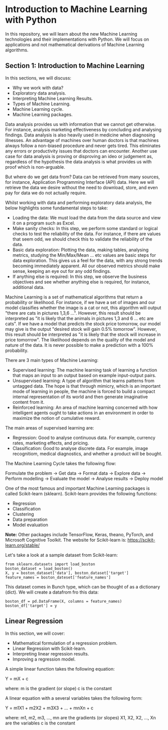 # Introduction to Machine Learning with Python

In this repository, we will learn about the new Machine Learning technologies and their implementations with Python. We will focus on applications and not mathematical derivations of Machine Learning algorithms.

## Section 1: Introduction to Machine Learning

In this sections, we will discuss:

- Why we work with data?
- Exploratory data analysis.
- Interpreting Machine Learning Results.
- Types of Machine Learning.
- Machine Learning cycle.
- Machine Learning packages.

Data analysis provides us with information that we cannot get otherwise. For instance, analysis marketing effectiveness by concluding and analysing findings. Data analysis is also heavily used in medicine when diagnosing illnesses. An advantage of machines over human doctors is that machines always follow a non-biased procedure and never gets tired. This eliminates any errors or productivity issues that doctors can encounter. Another use case for data analysis is proving or disproving an ideo or judgement as, regardless of the hypothesis the data analysis is what provides us with proof which is non-arguable.

But where do we get data from? Data can be retrieved from many sources, for instance, Application Programming Interface (API) data. Here we will retrieve the data we desire without the need to download, store, and even pay for data we do not actually require.

Whilst working with data and performing exploratory data analysis, the below highlights some fundamental steps to take:

- Loading the data: We must load the data from the data source and view it on a program such as Excel.
- Make sanity checks: In this step, we perform some standard or logical checks to test the reliability of the data. For instance, if there are values that seem odd, we should check this to validate the reliability of the data.
- Basic data exploration: Plotting the data, making tables, analysing metrics, studying the Min/Max/Mean ... etc values are basic steps for data exploration. This gives us a feel for the data, with any strong trends becoming immediately apparent. All our observed metrics should make sense, keeping an eye out for any odd findings.
- If anything else is required: In this step, we observe the business objectives and see whether anything else is required, for instance, additional data.

Machine Learning is a set of mathematical algorithms that return a probability or likelihood. For instance, if we have a set of images and our model classifies whether the image is a cat or not, this algorithm will output "there are cats in pictures 1,3,6 ...". However, this result should be interpreted as "it is likely that the animals in pictures 1,3 and 6 ... etc are cats". If we have a model that predicts the stock price tomorrow, our model may give is the output "desired stock will gain 0.5% tomorrow". However, this result should be interpreted as "it is likely that the stock will increase in price tomorrow". The likelihood depends on the quality of the model and nature of the data. It is never possible to make a prediction with a 100% probability.

There are 3 main types of Machine Learning:

- Supervised learning: The machine learning task of learning a function that maps an input to an output based on example input-output pairs.
- Unsupervised learning: A type of algorithm that learns patterns from untagged data. The hope is that through mimicry, which is an important mode of learning in people, the machine is forced to build a compact internal representation of its world and then generate imaginative content from it.
- Reinforced learning: An area of machine learning concerned with how intelligent agents ought to take actions in an environment in order to maximize the notion of cumulative reward.

The main areas of supervised learning are:

- Regression: Good to analyse continuous data. For example, currency rates, marketing effects, and pricing.
- Classification: Good to analyse discrete data. For example, image recognitiom, medical diagnostics, and whether a product will be bought.

The Machine Learning Cycle takes the following flow:

Formulate the problem -> Get data -> Format data -> Explore data -> Perform modelling -> Evaluate the model -> Analyse results -> Deploy model

One of the most famous and important Machine Learning packages is called Scikit-learn (sklearn). Scikit-learn provides the following functions:

- Regression
- Classification
- Clustering
- Data preparation
- Model evaluation

**Note:** Other packages include TensorFlow, Keras, theano, PyTorch, and Microsoft Cognitive Toolkit. The website for Scikit-learn is: https://scikit-learn.org/stable/

Let's take a look at a sample dataset from Scikit-learn:

```
from sklearn.datasets import load_boston
boston_dataset = load_boston()
X, y = boston_dataset['data'], boston_dataset['target']
feature_names = boston_dateset['feature_names']
```

This dataset comes in Bunch type, which can be thought of as a dictionary (dict). We will create a datafrom fro this data:

```
boston_df = pd.DataFrame(X, columns = feature_names)
boston_df['target'] = y
```

## Linear Regression

In this section, we will cover:

- Mathematical formulation of a regression problem.
- Linear Regression with Scikit-learn.
- Interpreting linear regression results.
- Improving a regression model.

A simple linear function takes the following equation:

Y = mX + c

where: m is the gradient (or slope)
       c is the constant

A linear equation with a several variables takes the following form:

Y = m1X1 + m2X2 + m3X3 + ... + mnXn + c

where: m1, m2, m3, ..., mn are the gradients (or slopes)
       X1, X2, X2, ..., Xn are the variables
       c is the constant

